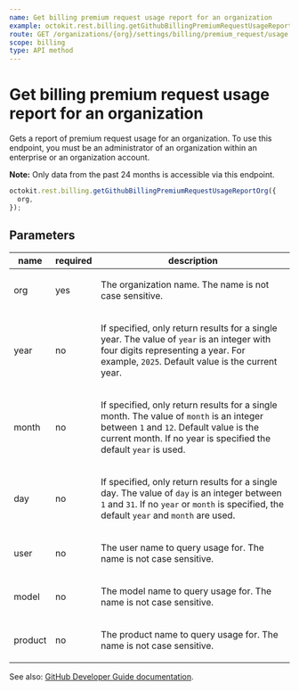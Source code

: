 ```yaml
---
name: Get billing premium request usage report for an organization
example: octokit.rest.billing.getGithubBillingPremiumRequestUsageReportOrg({ org })
route: GET /organizations/{org}/settings/billing/premium_request/usage
scope: billing
type: API method
---
```


# Get billing premium request usage report for an organization

Gets a report of premium request usage for an organization. To use this endpoint, you must be an administrator of an organization within an enterprise or an organization account.

**Note:** Only data from the past 24 months is accessible via this endpoint.

```js
octokit.rest.billing.getGithubBillingPremiumRequestUsageReportOrg({
  org,
});
```

## Parameters

<table>
  <thead>
    <tr>
      <th>name</th>
      <th>required</th>
      <th>description</th>
    </tr>
  </thead>
  <tbody>
    <tr><td>org</td><td>yes</td><td>

The organization name. The name is not case sensitive.

</td></tr>
<tr><td>year</td><td>no</td><td>

If specified, only return results for a single year. The value of `year` is an integer with four digits representing a year. For example, `2025`. Default value is the current year.

</td></tr>
<tr><td>month</td><td>no</td><td>

If specified, only return results for a single month. The value of `month` is an integer between `1` and `12`. Default value is the current month. If no year is specified the default `year` is used.

</td></tr>
<tr><td>day</td><td>no</td><td>

If specified, only return results for a single day. The value of `day` is an integer between `1` and `31`. If no `year` or `month` is specified, the default `year` and `month` are used.

</td></tr>
<tr><td>user</td><td>no</td><td>

The user name to query usage for. The name is not case sensitive.

</td></tr>
<tr><td>model</td><td>no</td><td>

The model name to query usage for. The name is not case sensitive.

</td></tr>
<tr><td>product</td><td>no</td><td>

The product name to query usage for. The name is not case sensitive.

</td></tr>
  </tbody>
</table>

See also: [GitHub Developer Guide documentation](https://docs.github.com/rest/billing/enhanced-billing#get-billing-premium-request-usage-report-for-an-organization).
